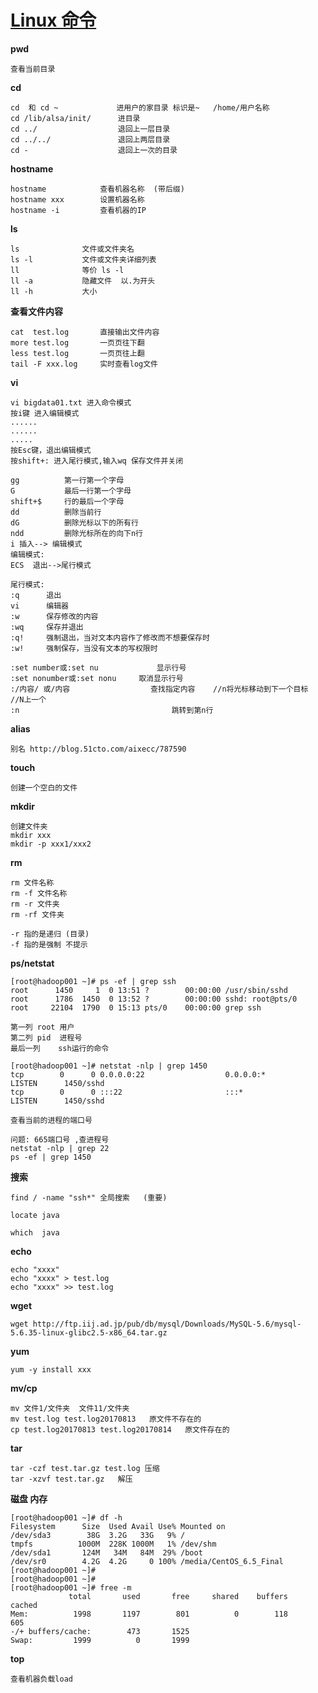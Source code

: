 # [Linux 命令](http://man.linuxde.net/)

**pwd**

	查看当前目录

**cd**

	cd  和 cd ~			   进用户的家目录 标识是~   /home/用户名称
	cd /lib/alsa/init/ 		进目录
	cd ../        			退回上一层目录
	cd ../../     			退回上两层目录
	cd -          			退回上一次的目录
	
**hostname**

	hostname         	查看机器名称  (带后缀)
	hostname xxx  	 	设置机器名称
	hostname -i      	查看机器的IP

**ls**

	ls  			文件或文件夹名
	ls -l   		文件或文件夹详细列表
	ll    			等价 ls -l
	ll -a  			隐藏文件  以.为开头
	ll -h  			大小
	
**查看文件内容**

	cat  test.log		直接输出文件内容
	more test.log		一页页往下翻
	less test.log		一页页往上翻   
	tail -F xxx.log 	实时查看log文件 
	
**vi**

	vi bigdata01.txt 进入命令模式
	按i键 进入编辑模式
	......
	......
	.....
	按Esc键，退出编辑模式
	按shift+: 进入尾行模式,输入wq 保存文件并关闭
	
	gg			第一行第一个字母
	G			最后一行第一个字母
	shift+$ 	行的最后一个字母
	dd			删除当前行
	dG			删除光标以下的所有行
	ndd			删除光标所在的向下n行
	i 插入--> 编辑模式 
	编辑模式:
	ECS  退出-->尾行模式
	
	尾行模式:
	:q		退出
	vi		编辑器
	:w		保存修改的内容
	:wq		保存并退出
	:q!		强制退出，当对文本内容作了修改而不想要保存时
	:w!		强制保存，当没有文本的写权限时
	
	:set number或:set nu				显示行号
	:set nonumber或:set nonu		取消显示行号
	:/内容/ 或/内容					查找指定内容    //n将光标移动到下一个目标     //N上一个
	:n									跳转到第n行
	

**alias**	
	
	别名 http://blog.51cto.com/aixecc/787590
	
**touch**

	创建一个空白的文件

**mkdir**
	
	创建文件夹
	mkdir xxx  
	mkdir -p xxx1/xxx2
	
**rm**

	rm 文件名称
	rm -f 文件名称
	rm -r 文件夹
	rm -rf 文件夹
	
	-r 指的是递归 (目录)
	-f 指的是强制 不提示
	
**ps/netstat**	

	[root@hadoop001 ~]# ps -ef | grep ssh
	root      1450     1  0 13:51 ?        00:00:00 /usr/sbin/sshd
	root      1786  1450  0 13:52 ?        00:00:00 sshd: root@pts/0 
	root     22104  1790  0 15:13 pts/0    00:00:00 grep ssh
	
	第一列 root 用户
	第二列 pid  进程号
	最后一列    ssh运行的命令
	
	[root@hadoop001 ~]# netstat -nlp | grep 1450
	tcp        0      0 0.0.0.0:22                  0.0.0.0:*                   LISTEN      1450/sshd           
	tcp        0      0 :::22                       :::*                        LISTEN      1450/sshd 
	
	查看当前的进程的端口号
	
	问题: 665端口号 ,查进程号
	netstat -nlp | grep 22
	ps -ef | grep 1450
	
**搜索**

	find / -name "ssh*" 全局搜索   (重要)

	locate java
	
	which  java
	
**echo**
	
	echo "xxxx" 
	echo "xxxx" > test.log
	echo "xxxx" >> test.log
	
**wget**

	wget http://ftp.iij.ad.jp/pub/db/mysql/Downloads/MySQL-5.6/mysql-5.6.35-linux-glibc2.5-x86_64.tar.gz 
	
**yum**

	yum -y install xxx

**mv/cp**

	mv 文件1/文件夹  文件11/文件夹
	mv test.log test.log20170813   原文件不存在的
	cp test.log20170813 test.log20170814   原文件存在的
	
**tar**

	tar -czf test.tar.gz test.log 压缩
	tar -xzvf test.tar.gz   解压
	
**磁盘 内存**

	[root@hadoop001 ~]# df -h
	Filesystem      Size  Used Avail Use% Mounted on
	/dev/sda3        38G  3.2G   33G   9% /
	tmpfs          1000M  228K 1000M   1% /dev/shm
	/dev/sda1       124M   34M   84M  29% /boot
	/dev/sr0        4.2G  4.2G     0 100% /media/CentOS_6.5_Final
	[root@hadoop001 ~]# 
	[root@hadoop001 ~]# 
	[root@hadoop001 ~]# free -m
	             total       used       free     shared    buffers     cached
	Mem:          1998       1197        801          0        118        605
	-/+ buffers/cache:        473       1525
	Swap:         1999          0       1999	
**top**

	查看机器负载load	
	
	
	
	
	
	
	
	
	
	
	
	
